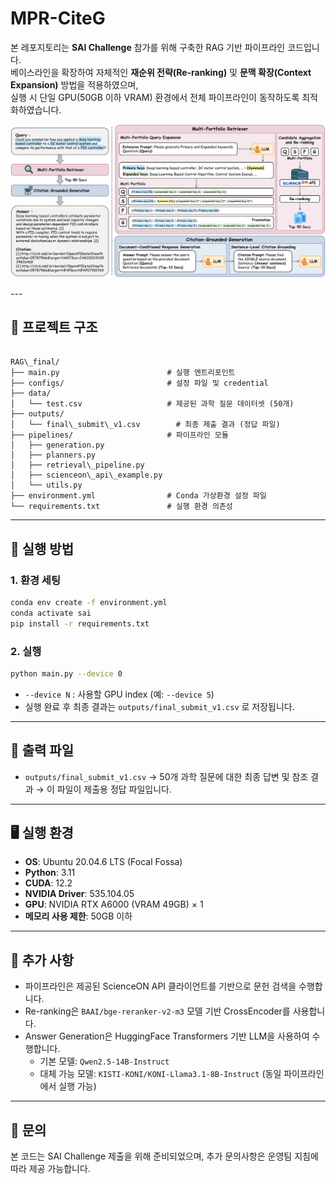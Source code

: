 # MPR-CiteG
본 레포지토리는 **SAI Challenge** 참가를 위해 구축한 RAG 기반 파이프라인 코드입니다.  
베이스라인을 확장하여 자체적인 **재순위 전략(Re-ranking)** 및 **문맥 확장(Context Expansion)** 방법을 적용하였으며,  
실행 시 단일 GPU(50GB 이하 VRAM) 환경에서 전체 파이프라인이 동작하도록 최적화하였습니다.

<p align="center">
  <img src="framework_figure_final.png" alt="Framework" width="800"/>
</p>
---

## 📂 프로젝트 구조

```

RAG\_final/
├── main.py                        # 실행 엔트리포인트
├── configs/                       # 설정 파일 및 credential
├── data/
│   └── test.csv                   # 제공된 과학 질문 데이터셋 (50개)
├── outputs/
│   └── final\_submit\_v1.csv        # 최종 제출 결과 (정답 파일)
├── pipelines/                     # 파이프라인 모듈
│   ├── generation.py
│   ├── planners.py
│   ├── retrieval\_pipeline.py
│   ├── scienceon\_api\_example.py
│   └── utils.py
├── environment.yml                # Conda 가상환경 설정 파일 
└── requirements.txt               # 실행 환경 의존성

````

---

## 🚀 실행 방법

### 1. 환경 세팅
```bash
conda env create -f environment.yml
conda activate sai
pip install -r requirements.txt
````

### 2. 실행

```bash
python main.py --device 0
```

* `--device N` : 사용할 GPU index (예: `--device 5`)
* 실행 완료 후 최종 결과는 `outputs/final_submit_v1.csv` 로 저장됩니다.

---

## 📑 출력 파일

* `outputs/final_submit_v1.csv`
  → 50개 과학 질문에 대한 최종 답변 및 참조 결과
  → 이 파일이 제출용 정답 파일입니다.

---

## 🖥️ 실행 환경

* **OS**: Ubuntu 20.04.6 LTS (Focal Fossa)
* **Python**: 3.11
* **CUDA**: 12.2
* **NVIDIA Driver**: 535.104.05
* **GPU**: NVIDIA RTX A6000 (VRAM 49GB) × 1
* **메모리 사용 제한**: 50GB 이하

---

## 📝 추가 사항

* 파이프라인은 제공된 ScienceON API 클라이언트를 기반으로 문헌 검색을 수행합니다.  
* Re-ranking은 `BAAI/bge-reranker-v2-m3` 모델 기반 CrossEncoder를 사용합니다.  
* Answer Generation은 HuggingFace Transformers 기반 LLM을 사용하여 수행합니다.  
  - 기본 모델: `Qwen2.5-14B-Instruct`  
  - 대체 가능 모델: `KISTI-KONI/KONI-Llama3.1-8B-Instruct` (동일 파이프라인에서 실행 가능)

---

## 📧 문의

본 코드는 SAI Challenge 제출을 위해 준비되었으며,
추가 문의사항은 운영팀 지침에 따라 제공 가능합니다.
